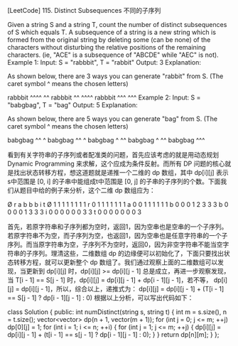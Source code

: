 [LeetCode] 115. Distinct Subsequences 不同的子序列 

 
Given a string S and a string T, count the number of distinct subsequences of S which equals T.
A subsequence of a string is a new string which is formed from the original string by deleting some (can be none) of the characters without disturbing the relative positions of the remaining characters. (ie, "ACE" is a subsequence of "ABCDE" while "AEC" is not).
Example 1:
Input: S = "rabbbit", T = "rabbit"
Output: 3
Explanation:

As shown below, there are 3 ways you can generate "rabbit" from S.
(The caret symbol ^ means the chosen letters)

rabbbit
^^^^ ^^
rabbbit
^^ ^^^^
rabbbit
^^^ ^^^
Example 2:
Input: S = "babgbag", T = "bag"
Output: 5
Explanation:

As shown below, there are 5 ways you can generate "bag" from S.
(The caret symbol ^ means the chosen letters)

babgbag
^^ ^
babgbag
^^    ^
babgbag
^    ^^
babgbag
  ^  ^^
babgbag
    ^^^
 
看到有关字符串的子序列或者配准类的问题，首先应该考虑的就是用动态规划 Dynamic Programming 来求解，这个应成为条件反射。而所有 DP 问题的核心就是找出状态转移方程，想这道题就是递推一个二维的 dp 数组，其中 dp[i][j] 表示s中范围是 [0, i] 的子串中能组成t中范围是 [0, j] 的子串的子序列的个数。下面我们从题目中给的例子来分析，这个二维 dp 数组应为：
 

  Ø r a b b b i t
Ø 1 1 1 1 1 1 1 1
r 0 1 1 1 1 1 1 1
a 0 0 1 1 1 1 1 1
b 0 0 0 1 2 3 3 3
b 0 0 0 0 1 3 3 3
i 0 0 0 0 0 0 3 3
t 0 0 0 0 0 0 0 3 

 
首先，若原字符串和子序列都为空时，返回1，因为空串也是空串的一个子序列。若原字符串不为空，而子序列为空，也返回1，因为空串也是任意字符串的一个子序列。而当原字符串为空，子序列不为空时，返回0，因为非空字符串不能当空字符串的子序列。理清这些，二维数组 dp 的边缘便可以初始化了，下面只要找出状态转移方程，就可以更新整个 dp 数组了。我们通过观察上面的二维数组可以发现，当更新到 dp[i][j] 时，dp[i][j] >= dp[i][j - 1] 总是成立，再进一步观察发现，当 T[i - 1] == S[j - 1] 时，dp[i][j] = dp[i][j - 1] + dp[i - 1][j - 1]，若不等， dp[i][j] = dp[i][j - 1]，所以，综合以上，递推式为：
dp[i][j] = dp[i][j - 1] + (T[i - 1] == S[j - 1] ? dp[i - 1][j - 1] : 0)
根据以上分析，可以写出代码如下：
 

class Solution {
public:
    int numDistinct(string s, string t) {
        int m = s.size(), n = t.size();
        vector<vector<long>> dp(n + 1, vector<long>(m + 1));
        for (int j = 0; j <= m; ++j) dp[0][j] = 1;
        for (int i = 1; i <= n; ++i) {
            for (int j = 1; j <= m; ++j) {
                dp[i][j] = dp[i][j - 1] + (t[i - 1] == s[j - 1] ? dp[i - 1][j - 1] : 0);
            }
        }
        return dp[n][m];
    }
};
